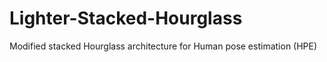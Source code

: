 # Lighter-Stacked-Hourglass
Modified stacked Hourglass architecture for Human pose estimation (HPE)
